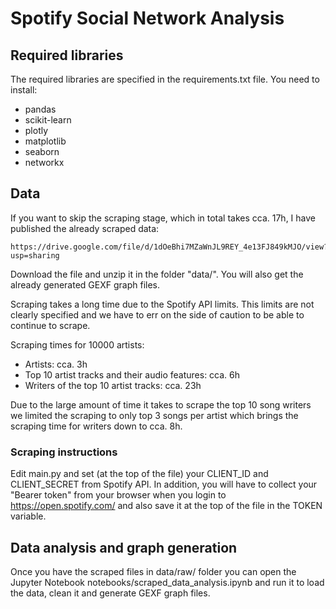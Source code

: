 # Spotify Social Network Analysis

## Required libraries

The required libraries are specified in the requirements.txt file. You need to install:

- pandas
- scikit-learn
- plotly
- matplotlib
- seaborn
- networkx

## Data

If you want to skip the scraping stage, which in total takes cca. 17h, I have published 
the already scraped data:

    https://drive.google.com/file/d/1dOeBhi7MZaWnJL9REY_4e13FJ849kMJO/view?usp=sharing
    
Download the file and unzip it in the folder "data/". You will also get the already generated GEXF graph files.
 
Scraping takes a long time due to the Spotify API limits. This limits are not clearly specified and we 
have to err on the side of caution to be able to continue to scrape.

Scraping times for 10000 artists:

- Artists: cca. 3h
- Top 10 artist tracks and their audio features: cca. 6h
- Writers of the top 10 artist tracks: cca. 23h

Due to the large amount of time it takes to scrape the top 10 song writers we limited the scraping to 
only top 3 songs per artist which brings the scraping time for writers down to cca. 8h.

### Scraping instructions

Edit main.py and set (at the top of the file) your CLIENT_ID and CLIENT_SECRET from Spotify API. In addition, 
you will have to collect your "Bearer token" from your browser when you login to https://open.spotify.com/ and
also save it at the top of the file in the TOKEN variable.

## Data analysis and graph generation

Once you have the scraped files in data/raw/ folder you can open the Jupyter Notebook
notebooks/scraped_data_analysis.ipynb and run it to load the data, clean it and generate GEXF graph files.
